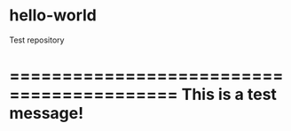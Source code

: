 # hello-world
Test repository

==========================================
This is a test message!
==========================================
